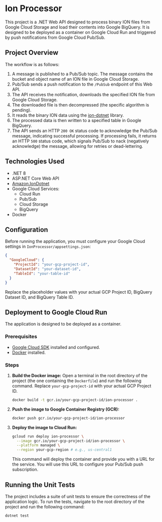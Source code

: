 # Ion Processor

This project is a .NET Web API designed to process binary ION files from Google Cloud Storage and load their contents into Google BigQuery. It is designed to be deployed as a container on Google Cloud Run and triggered by push notifications from Google Cloud Pub/Sub.

## Project Overview

The workflow is as follows:

1.  A message is published to a Pub/Sub topic. The message contains the bucket and object name of an ION file in Google Cloud Storage.
2.  Pub/Sub sends a push notification to the `/PubSub` endpoint of this Web API.
3.  The API receives the notification, downloads the specified ION file from Google Cloud Storage.
4.  The downloaded file is then decompressed (the specific algorithm is pending).
5.  It reads the binary ION data using the [ion-dotnet](https://github.com/amazon-ion/ion-dotnet) library.
6.  The processed data is then written to a specified table in Google BigQuery.
7.  The API sends an HTTP `200 OK` status code to acknowledge the Pub/Sub message, indicating successful processing. If processing fails, it returns an HTTP `500` status code, which signals Pub/Sub to nack (negatively acknowledge) the message, allowing for retries or dead-lettering.

## Technologies Used

*   .NET 8
*   ASP.NET Core Web API
*   [Amazon.IonDotnet](https://github.com/amazon-ion/ion-dotnet)
*   Google Cloud Services:
    *   Cloud Run
    *   Pub/Sub
    *   Cloud Storage
    *   BigQuery
*   Docker

## Configuration

Before running the application, you must configure your Google Cloud settings in `IonProcessor/appsettings.json`:

```json
{
  "GoogleCloud": {
    "ProjectId": "your-gcp-project-id",
    "DatasetId": "your-dataset-id",
    "TableId": "your-table-id"
  }
}
```

Replace the placeholder values with your actual GCP Project ID, BigQuery Dataset ID, and BigQuery Table ID.

## Deployment to Google Cloud Run

The application is designed to be deployed as a container.

### Prerequisites

*   [Google Cloud SDK](https://cloud.google.com/sdk/docs/install) installed and configured.
*   [Docker](https://docs.docker.com/get-docker/) installed.

### Steps

1.  **Build the Docker image:**
    Open a terminal in the root directory of the project (the one containing the `Dockerfile`) and run the following command. Replace `your-gcp-project-id` with your actual GCP Project ID.

    ```bash
    docker build -t gcr.io/your-gcp-project-id/ion-processor .
    ```

2.  **Push the image to Google Container Registry (GCR):**

    ```bash
    docker push gcr.io/your-gcp-project-id/ion-processor
    ```

3.  **Deploy the image to Cloud Run:**

    ```bash
    gcloud run deploy ion-processor \
      --image gcr.io/your-gcp-project-id/ion-processor \
      --platform managed \
      --region your-gcp-region # e.g., us-central1
    ```
    This command will deploy the container and provide you with a URL for the service. You will use this URL to configure your Pub/Sub push subscription.

## Running the Unit Tests

The project includes a suite of unit tests to ensure the correctness of the application logic. To run the tests, navigate to the root directory of the project and run the following command:

```bash
dotnet test
```
